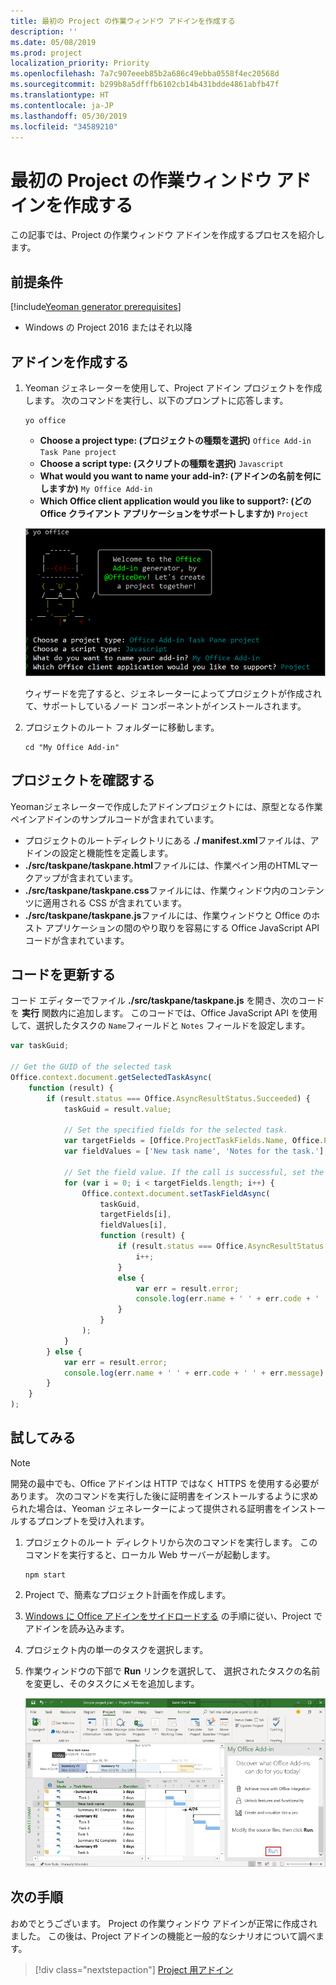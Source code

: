 ```yaml
---
title: 最初の Project の作業ウィンドウ アドインを作成する
description: ''
ms.date: 05/08/2019
ms.prod: project
localization_priority: Priority
ms.openlocfilehash: 7a7c907eeeb85b2a686c49ebba0558f4ec20568d
ms.sourcegitcommit: b299b8a5dfffb6102cb14b431bdde4861abfb47f
ms.translationtype: HT
ms.contentlocale: ja-JP
ms.lasthandoff: 05/30/2019
ms.locfileid: "34589210"
---
```

# <a name="build-your-first-project-task-pane-add-in"></a>最初の Project の作業ウィンドウ アドインを作成する

この記事では、Project の作業ウィンドウ アドインを作成するプロセスを紹介します。

## <a name="prerequisites"></a>前提条件

[!include[Yeoman generator prerequisites](../includes/quickstart-yo-prerequisites.md)]

- Windows の Project 2016 またはそれ以降

## <a name="create-the-add-in"></a>アドインを作成する

1. Yeoman ジェネレーターを使用して、Project アドイン プロジェクトを作成します。 次のコマンドを実行し、以下のプロンプトに応答します。

    ```command&nbsp;line
    yo office
    ```

    - **Choose a project type: (プロジェクトの種類を選択)** `Office Add-in Task Pane project`
    - **Choose a script type: (スクリプトの種類を選択)** `Javascript`
    - **What would you want to name your add-in?: (アドインの名前を何にしますか)** `My Office Add-in`
    - **Which Office client application would you like to support?: (どの Office クライアント アプリケーションをサポートしますか)** `Project`

    ![Yeoman ジェネレーターのプロンプトと応答のスクリーンショット](../images/yo-office-project.png)
    
    ウィザードを完了すると、ジェネレーターによってプロジェクトが作成されて、サポートしているノード コンポーネントがインストールされます。
    
2. プロジェクトのルート フォルダーに移動します。

    ```command&nbsp;line
    cd "My Office Add-in"
    ```

## <a name="explore-the-project"></a>プロジェクトを確認する

Yeomanジェネレーターで作成したアドインプロジェクトには、原型となる作業ペインアドインのサンプルコードが含まれています。 

- プロジェクトのルートディレクトリにある **./ manifest.xml**ファイルは、アドインの設定と機能性を定義します。
- **./src/taskpane/taskpane.html**ファイルには、作業ペイン用のHTMLマークアップが含まれています。
- **./src/taskpane/taskpane.css**ファイルには、作業ウィンドウ内のコンテンツに適用される CSS が含まれています。
- **./src/taskpane/taskpane.js**ファイルには、作業ウィンドウと Office のホスト アプリケーションの間のやり取りを容易にする Office JavaScript API コードが含まれています。

## <a name="update-the-code"></a>コードを更新する

コード エディターでファイル **./src/taskpane/taskpane.js** を開き、次のコードを **実行** 関数内に追加します。 このコードでは、Office JavaScript API を使用して、選択したタスクの `Name`フィールドと `Notes` フィールドを設定します。

```js
var taskGuid;

// Get the GUID of the selected task
Office.context.document.getSelectedTaskAsync(
    function (result) {
        if (result.status === Office.AsyncResultStatus.Succeeded) {
            taskGuid = result.value;

            // Set the specified fields for the selected task.
            var targetFields = [Office.ProjectTaskFields.Name, Office.ProjectTaskFields.Notes];
            var fieldValues = ['New task name', 'Notes for the task.'];

            // Set the field value. If the call is successful, set the next field.
            for (var i = 0; i < targetFields.length; i++) {
                Office.context.document.setTaskFieldAsync(
                    taskGuid,
                    targetFields[i],
                    fieldValues[i],
                    function (result) {
                        if (result.status === Office.AsyncResultStatus.Succeeded) {
                            i++;
                        }
                        else {
                            var err = result.error;
                            console.log(err.name + ' ' + err.code + ' ' + err.message);
                        }
                    }
                );
            }
        } else {
            var err = result.error;
            console.log(err.name + ' ' + err.code + ' ' + err.message);
        }
    }
);
```

## <a name="try-it-out"></a>試してみる

> [!NOTE]
> 開発の最中でも、Office アドインは HTTP ではなく HTTPS を使用する必要があります。 次のコマンドを実行した後に証明書をインストールするように求められた場合は、Yeoman ジェネレーターによって提供される証明書をインストールするプロンプトを受け入れます。

1. プロジェクトのルート ディレクトリから次のコマンドを実行します。 このコマンドを実行すると、ローカル Web サーバーが起動します。

    ```command&nbsp;line
    npm start
    ```

2. Project で、簡素なプロジェクト計画を作成します。

3. [Windows に Office アドインをサイドロードする](../testing/create-a-network-shared-folder-catalog-for-task-pane-and-content-add-ins.md) の手順に従い、Project でアドインを読み込みます。

4. プロジェクト内の単一のタスクを選択します。

5. 作業ウィンドウの下部で **Run** リンクを選択して、 選択されたタスクの名前を変更し、そのタスクにメモを追加します。

    ![読み込まれた作業ウィンドウ アドインを用いた Project アプリケーションのスクリーンショット](../images/project-quickstart-addin-1.png)

## <a name="next-steps"></a>次の手順

おめでとうございます。 Project の作業ウィンドウ アドインが正常に作成されました。 この後は、Project アドインの機能と一般的なシナリオについて調べます。

> [!div class="nextstepaction"]
> [Project 用アドイン](../project/project-add-ins.md)

